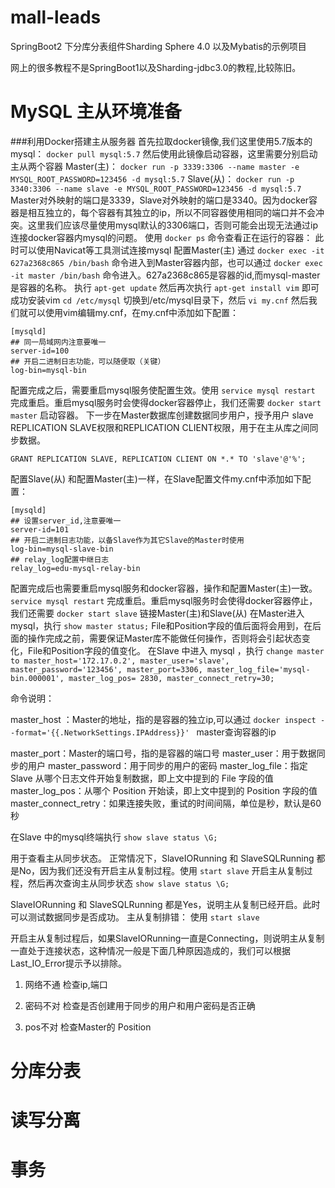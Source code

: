 # mall-leads
SpringBoot2 下分库分表组件Sharding Sphere 4.0 以及Mybatis的示例项目

网上的很多教程不是SpringBoot1以及Sharding-jdbc3.0的教程,比较陈旧。


# MySQL 主从环境准备 

###利用Docker搭建主从服务器
首先拉取docker镜像,我们这里使用5.7版本的mysql：
```docker pull mysql:5.7```
然后使用此镜像启动容器，这里需要分别启动主从两个容器
Master(主)：
```docker run -p 3339:3306 --name master -e MYSQL_ROOT_PASSWORD=123456 -d mysql:5.7```
Slave(从)：
```docker run -p 3340:3306 --name slave -e MYSQL_ROOT_PASSWORD=123456 -d mysql:5.7```
Master对外映射的端口是3339，Slave对外映射的端口是3340。因为docker容器是相互独立的，每个容器有其独立的ip，所以不同容器使用相同的端口并不会冲突。这里我们应该尽量使用mysql默认的3306端口，否则可能会出现无法通过ip连接docker容器内mysql的问题。
使用
```docker ps```
命令查看正在运行的容器：
此时可以使用Navicat等工具测试连接mysql
配置Master(主)
通过
```docker exec -it 627a2368c865 /bin/bash```
命令进入到Master容器内部，也可以通过
```docker exec -it master /bin/bash```
命令进入。627a2368c865是容器的id,而mysql-master是容器的名称。
执行
```apt-get update```
然后再次执行
```apt-get install vim```
即可成功安装vim
```cd /etc/mysql```
切换到/etc/mysql目录下，然后
```vi my.cnf```
然后我们就可以使用vim编辑my.cnf，在my.cnf中添加如下配置：
```
[mysqld]
## 同一局域网内注意要唯一
server-id=100  
## 开启二进制日志功能，可以随便取（关键）
log-bin=mysql-bin
```
配置完成之后，需要重启mysql服务使配置生效。使用
```service mysql restart```
完成重启。重启mysql服务时会使得docker容器停止，我们还需要
```docker start master```
启动容器。
下一步在Master数据库创建数据同步用户，授予用户 slave REPLICATION SLAVE权限和REPLICATION CLIENT权限，用于在主从库之间同步数据。
```CREATE USER 'slave'@'%' IDENTIFIED BY '123456';
GRANT REPLICATION SLAVE, REPLICATION CLIENT ON *.* TO 'slave'@'%';
```
配置Slave(从)
和配置Master(主)一样，在Slave配置文件my.cnf中添加如下配置：
```
[mysqld]
## 设置server_id,注意要唯一
server-id=101  
## 开启二进制日志功能，以备Slave作为其它Slave的Master时使用
log-bin=mysql-slave-bin   
## relay_log配置中继日志
relay_log=edu-mysql-relay-bin  
```
配置完成后也需要重启mysql服务和docker容器，操作和配置Master(主)一致。
```service mysql restart```
完成重启。重启mysql服务时会使得docker容器停止，我们还需要
```docker start slave```
链接Master(主)和Slave(从)
在Master进入mysql，执行
```show master status;```
File和Position字段的值后面将会用到，在后面的操作完成之前，需要保证Master库不能做任何操作，否则将会引起状态变化，File和Position字段的值变化。
在Slave 中进入 mysql
，执行
```change master to master_host='172.17.0.2', master_user='slave', master_password='123456', master_port=3306, master_log_file='mysql-bin.000001', master_log_pos= 2830, master_connect_retry=30;```

命令说明：

master_host ：Master的地址，指的是容器的独立ip,可以通过
```docker inspect --format='{{.NetworkSettings.IPAddress}}' ```
master查询容器的ip

master_port：Master的端口号，指的是容器的端口号
master_user：用于数据同步的用户
master_password：用于同步的用户的密码
master_log_file：指定 Slave 从哪个日志文件开始复制数据，即上文中提到的 File 字段的值
master_log_pos：从哪个 Position 开始读，即上文中提到的 Position 字段的值
master_connect_retry：如果连接失败，重试的时间间隔，单位是秒，默认是60秒

在Slave 中的mysql终端执行
```show slave status \G;```

用于查看主从同步状态。
正常情况下，SlaveIORunning 和 SlaveSQLRunning 都是No，因为我们还没有开启主从复制过程。使用
```start slave```
开启主从复制过程，然后再次查询主从同步状态
```show slave status \G;```

SlaveIORunning 和 SlaveSQLRunning 都是Yes，说明主从复制已经开启。此时可以测试数据同步是否成功。
主从复制排错：
使用
```start slave```

开启主从复制过程后，如果SlaveIORunning一直是Connecting，则说明主从复制一直处于连接状态，这种情况一般是下面几种原因造成的，我们可以根据 Last_IO_Error提示予以排除。
1. 网络不通
检查ip,端口

2. 密码不对
检查是否创建用于同步的用户和用户密码是否正确

3. pos不对
检查Master的 Position



# 分库分表 



# 读写分离 



# 事务